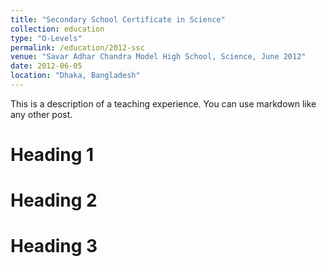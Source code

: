 ```yaml
---
title: "Secondary School Certificate in Science"
collection: education
type: "O-Levels"
permalink: /education/2012-ssc
venue: "Savar Adhar Chandra Model High School, Science, June 2012"
date: 2012-06-05
location: "Dhaka, Bangladesh"
---
```


This is a description of a teaching experience. You can use markdown like any other post.

Heading 1
======

Heading 2
======

Heading 3
======